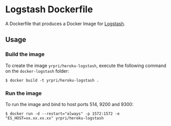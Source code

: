 # Logstash Dockerfile

A Dockerfile that produces a Docker Image for [Logstash](http://logstash.net/).

## Usage

### Build the image

To create the image `yrpri/heroku-logstash`, execute the following command on the `docker-logstash` folder:

```
$ docker build -t yrpri/heroku-logstash .
```

### Run the image

To run the image and bind to host ports 514, 9200 and 9300:

```
$ docker run -d --restart="always" -p 1572:1572 -e "ES_HOST=xx.xx.xx.xx" yrpri/heroku-logstash
```

